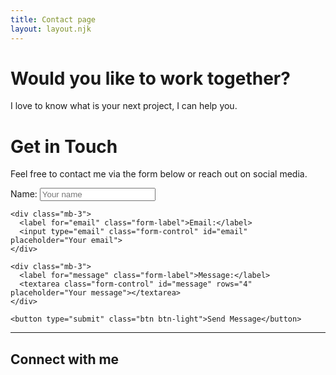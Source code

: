 ```yaml
---
title: Contact page
layout: layout.njk
---
```


# Would you like to work together?

I love to know what is your next project, I can help you.

<div class="container py-5 text-white">
  <h1 class="display-4 mb-4">Get in Touch</h1>
  <p class="lead">Feel free to contact me via the form below or reach out on social media.</p>

  <form>
    <div class="mb-3">
      <label for="name" class="form-label">Name:</label>
      <input type="text" class="form-control" id="name" placeholder="Your name">
    </div>

    <div class="mb-3">
      <label for="email" class="form-label">Email:</label>
      <input type="email" class="form-control" id="email" placeholder="Your email">
    </div>

    <div class="mb-3">
      <label for="message" class="form-label">Message:</label>
      <textarea class="form-control" id="message" rows="4" placeholder="Your message"></textarea>
    </div>

    <button type="submit" class="btn btn-light">Send Message</button>
  </form>

  <hr class="my-5">

  <h2 class="mt-5">Connect with me</h2>
  <div class="d-flex gap-3 mt-3">
    <a href="https://instagram.com" target="_blank" class="text-white fs-2">
      <i class="fab fa-instagram"></i>
    </a>
    <a href="https://facebook.com" target="_blank" class="text-white fs-2">
      <i class="fab fa-facebook"></i>
    </a>
  </div>
</div>